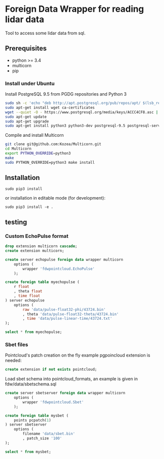 # Foreign Data Wrapper for reading lidar data

Tool to access some lidar data from sql.

## Prerequisites

- python >= 3.4
- multicorn
- pip

### Install under Ubuntu

Install PostgreSQL 9.5 from PGDG repositories and Python 3
```sh
sudo sh -c 'echo "deb http://apt.postgresql.org/pub/repos/apt/ $(lsb_release -cs)-pgdg main" > /etc/apt/sources.list.d/pgdg.list'
sudo apt-get install wget ca-certificates
wget --quiet -O - https://www.postgresql.org/media/keys/ACCC4CF8.asc | sudo apt-key add -
sudo apt-get update
sudo apt-get upgrade
sudo apt-get install python3 python3-dev postgresql-9.5 postgresql-server-dev-9.5
```

Compile and install Multicorn
```sh
git clone git@github.com:Kozea/Multicorn.git
cd Multicorn
export PYTHON_OVERRIDE=python3
make
sudo PYTHON_OVERRIDE=python3 make install
```

## Installation

	sudo pip3 install

or installation in editable mode (for development):

	sudo pip3 install -e .

## testing

### Custom EchoPulse format

```sql
drop extension multicorn cascade;
create extension multicorn;

create server echopulse foreign data wrapper multicorn
    options (
        wrapper 'fdwpointcloud.EchoPulse'
    );

create foreign table myechopulse (
    r float
    , theta float
    , time float
) server echopulse
    options (
        raw 'data/pulse-float32-phi/43724.bin'
        , theta 'data/pulse-float32-theta/43724.bin'
        , time 'data/pulse-linear-time/43724.txt'
);

select * from myechopulse;
```

### Sbet files

Pointcloud's patch creation on the fly example
pgpoincloud extension is needed:

```sql
create extension if not exists pointcloud;
```

Load sbet schema into pointcloud_formats, an example is given in fdw/data/sbetschema.sql

```sql
create server sbetserver foreign data wrapper multicorn
    options (
        wrapper 'fdwpointcloud.Sbet'
    );

create foreign table mysbet (
    points pcpatch(1)
) server sbetserver
    options (
        filename 'data/sbet.bin'
        , patch_size '100'
);

select * from mysbet;

```
